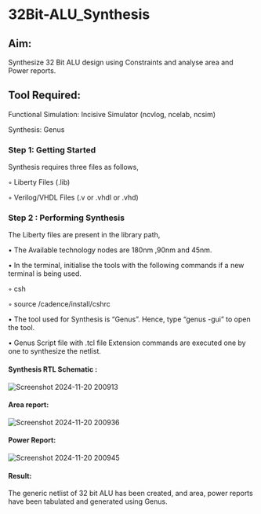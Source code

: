 # 32Bit-ALU_Synthesis

## Aim:

Synthesize 32 Bit ALU design using Constraints and analyse area and Power reports.

## Tool Required:

Functional Simulation: Incisive Simulator (ncvlog, ncelab, ncsim)

Synthesis: Genus

### Step 1: Getting Started

Synthesis requires three files as follows,

◦ Liberty Files (.lib)

◦ Verilog/VHDL Files (.v or .vhdl or .vhd)

### Step 2 : Performing Synthesis

The Liberty files are present in the library path,

• The Available technology nodes are 180nm ,90nm and 45nm.

• In the terminal, initialise the tools with the following commands if a new terminal is being
used.

◦ csh

◦ source /cadence/install/cshrc

• The tool used for Synthesis is “Genus”. Hence, type “genus -gui” to open the tool.

• Genus Script file with .tcl file Extension commands are executed one by one to synthesize the netlist.

#### Synthesis RTL Schematic :
![Screenshot 2024-11-20 200913](https://github.com/user-attachments/assets/c333ae42-b05a-4bcc-848c-7bb57ad882be)

#### Area report:
![Screenshot 2024-11-20 200936](https://github.com/user-attachments/assets/22c5aac1-1822-4993-8e54-eb163dfa1de5)

#### Power Report:
![Screenshot 2024-11-20 200945](https://github.com/user-attachments/assets/8e02fb8c-acf8-489c-a1cc-d14958662c68)

#### Result: 

The generic netlist of 32 bit ALU  has been created, and area, power reports have been tabulated and generated using Genus.
